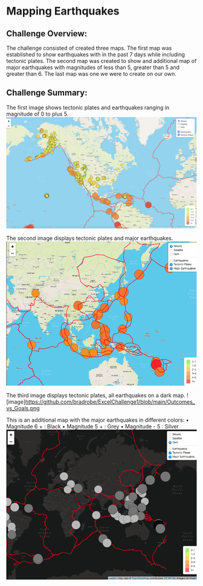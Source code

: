 # Mapping Earthquakes


## Challenge Overview:
The challenge consisted of created three maps.  The first map was established to show earthquakes with in the past 7 days while including tectonic plates. The second map was created to show and additional map of major earthquakes with magnitudes of less than 5, greater than 5 and greater than 6.  The last map was one we were to create on our own.

## Challenge Summary:

The first image shows tectonic plates and earthquakes ranging in magnitude of 0 to plus 5.
![image](https://github.com/bradrobe/Mapping_Earthquakes/blob/main/Earthquake_Challenge/Images/Deliverable_1_image.png)
 

The second image displays tectonic plates and major earthquakes.
![image](https://github.com/bradrobe/Mapping_Earthquakes/blob/main/Earthquake_Challenge/Images/Deliverable_3.png)

The third image displays tectonic plates, all earthquakes on a dark map.
![image]https://github.com/bradrobe/ExcelChallenge1/blob/main/Outcomes_vs_Goals.png
 

This is an additional map with the major earthquakes in different colors:
•	Magnitude 6 + : Black
•	Magnitude 5 + : Grey
•	Magnitude - 5 : Silver
![image](https://github.com/bradrobe/Mapping_Earthquakes/blob/main/Earthquake_Challenge/Images/Dark_Map_image_2.png)

 
